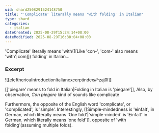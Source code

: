 ```yaml
---
uid: shard2508291524148750
title: "'Complicate' literally means 'with folding' in Italian"
type: shard
categories:
  - italian
dateCreated: 2025-08-29T15:24:14+08:00
dateModified: 2025-08-29T16:30:04+08:00
---
```

'Complicate' literally means 'with([[Like 'con-', 'com-' also means 'with'|com]]) folding' in Italian… 

### Excerpt
![[eleftheriouIntroductionItalianexcerptindex#^zaj0l]]

[['piegare' means to fold in Italian|Folding in Italian is 'piegare']], Also, by observation, *Con piegare* kind of sounds like complicate 

Furthermore, the opposite of the English word 'complicate', or 'complicated', is 'simple'. Interestingly, [[Simple-mindedness is 'einfalt', in German, which literally means 'One fold'|'simple-minded' is 'Einfalt' in German, which literally means 'one fold']], opposite of 'with folding'(assuming multiple folds).